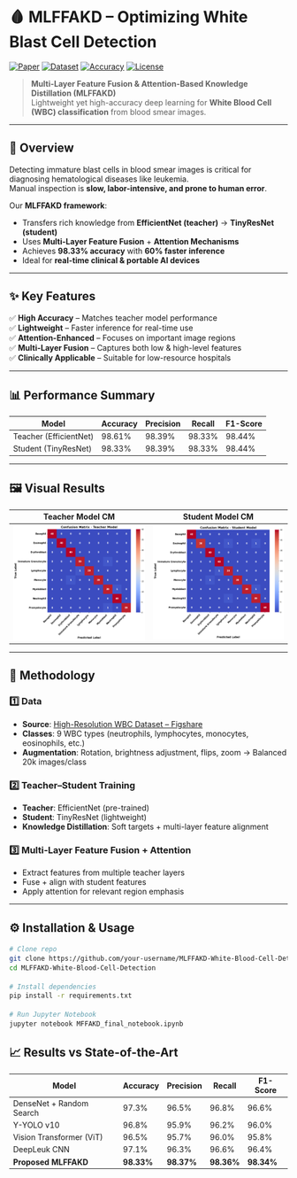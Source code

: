 # 🩸 MLFFAKD – Optimizing White Blast Cell Detection

[![Paper](https://img.shields.io/badge/📄%20Research%20Paper-PDF-blue)](paper.pdf)
[![Dataset](https://img.shields.io/badge/Dataset-Figshare-orange)](https://doi.org/10.6084/m9.figshare.23532799)
[![Accuracy](https://img.shields.io/badge/Accuracy-98.33%25-brightgreen)](#-results-vs-state-of-the-art)
[![License](https://img.shields.io/badge/License-MIT-purple)](LICENSE)

> **Multi-Layer Feature Fusion & Attention-Based Knowledge Distillation (MLFFAKD)**  
> Lightweight yet high-accuracy deep learning for **White Blood Cell (WBC) classification** from blood smear images.

---

## 📌 Overview

Detecting immature blast cells in blood smear images is critical for diagnosing hematological diseases like leukemia.  
Manual inspection is **slow, labor-intensive, and prone to human error**.  

Our **MLFFAKD framework**:
- Transfers rich knowledge from **EfficientNet (teacher)** → **TinyResNet (student)**
- Uses **Multi-Layer Feature Fusion** + **Attention Mechanisms**
- Achieves **98.33% accuracy** with **60% faster inference**
- Ideal for **real-time clinical & portable AI devices**

---

## ✨ Key Features

✅ **High Accuracy** – Matches teacher model performance  
✅ **Lightweight** – Faster inference for real-time use  
✅ **Attention-Enhanced** – Focuses on important image regions  
✅ **Multi-Layer Fusion** – Captures both low & high-level features  
✅ **Clinically Applicable** – Suitable for low-resource hospitals  

---

## 📊 Performance Summary

| Model               | Accuracy | Precision | Recall  | F1-Score |
|---------------------|----------|-----------|---------|----------|
| Teacher (EfficientNet) | 98.61%  | 98.39%    | 98.33% | 98.44%   |
| Student (TinyResNet)   | 98.33%  | 98.39%    | 98.33% | 98.44%   |

---

## 🖼 Visual Results

| Teacher Model CM | Student Model CM |
|------------------|------------------|
| ![Confusion Matrix](Sample%20Outputs/download3.png) | ![Student Confusion Matrix](Sample%20Outputs/download2.png) |

---

## 🧠 Methodology

### 1️⃣ Data
- **Source**: [High-Resolution WBC Dataset – Figshare](https://doi.org/10.6084/m9.figshare.23532799)
- **Classes**: 9 WBC types (neutrophils, lymphocytes, monocytes, eosinophils, etc.)
- **Augmentation**: Rotation, brightness adjustment, flips, zoom → Balanced 20k images/class

### 2️⃣ Teacher–Student Training
- **Teacher**: EfficientNet (pre-trained)
- **Student**: TinyResNet (lightweight)
- **Knowledge Distillation**: Soft targets + multi-layer feature alignment

### 3️⃣ Multi-Layer Feature Fusion + Attention
- Extract features from multiple teacher layers  
- Fuse + align with student features  
- Apply attention for relevant region emphasis

---

## ⚙️ Installation & Usage

```bash
# Clone repo
git clone https://github.com/your-username/MLFFAKD-White-Blood-Cell-Detection.git
cd MLFFAKD-White-Blood-Cell-Detection

# Install dependencies
pip install -r requirements.txt

# Run Jupyter Notebook
jupyter notebook MFFAKD_final_notebook.ipynb
```
## 📈 Results vs State-of-the-Art

| Model                    | Accuracy   | Precision  | Recall     | F1-Score   |
| ------------------------ | ---------- | ---------- | ---------- | ---------- |
| DenseNet + Random Search | 97.3%      | 96.5%      | 96.8%      | 96.6%      |
| Y-YOLO v10               | 96.8%      | 95.9%      | 96.2%      | 96.0%      |
| Vision Transformer (ViT) | 96.5%      | 95.7%      | 96.0%      | 95.8%      |
| DeepLeuk CNN             | 97.1%      | 96.3%      | 96.6%      | 96.4%      |
| **Proposed MLFFAKD**     | **98.33%** | **98.37%** | **98.36%** | **98.34%** |



